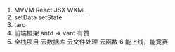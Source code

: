 1. MVVM React JSX WXML
2. setData setState
3. taro
4. 前端框架 antd => vant 有赞
5. 全栈项目 云数据库 云文件处理 云函数
6.能上线，能竞赛 